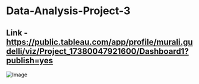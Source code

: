 # Data-Analysis-Project-3

## Link - https://public.tableau.com/app/profile/murali.gudelli/viz/Project_17380047921600/Dashboard1?publish=yes

![Image](https://github.com/user-attachments/assets/452e327f-2aa5-4a6e-8e6e-cd56be202956)
